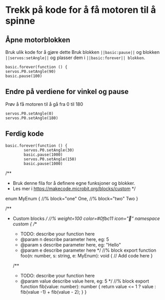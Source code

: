 # Trekk på kode for å få motoren til å spinne

## Åpne motorblokken
Bruk ulik kode for å gjøre dette
Bruk blokken ``||basic:pause||`` og blokken ``||servos:setAngle||`` og plasser dem i ``||basic:forever|| blokken``.
```blocks
basic.forever(function () {
servos.P0.setAngle(90)
basic.pause(100)
```
## Endre på verdiene for vinkel og pause
Prøv å få motoren til å gå fra 0 til 180
```blocks
servos.P0.setAngle(0)
servos.P0.setAngle(180)
```
## Ferdig kode
```blocks
basic.forever(function () {
        servos.P0.setAngle(30)
        basic.pause(1000)
        servos.P0.setAngle(150)
        basic.pause(1000)
```
/**
* Bruk denne fila for å definere egne funksjoner og blokker.
* Les mer i https://makecode.microbit.org/blocks/custom
*/

enum MyEnum {
    //% block="one"
    One,
    //% block="two"
    Two
}

/**
 * Custom blocks
 */
//% weight=100 color=#0fbc11 icon=""
namespace custom {
    /**
     * TODO: describe your function here
     * @param n describe parameter here, eg: 5
     * @param s describe parameter here, eg: "Hello"
     * @param e describe parameter here
     */
    //% block
    export function foo(n: number, s: string, e: MyEnum): void {
        // Add code here
    }

    /**
     * TODO: describe your function here
     * @param value describe value here, eg: 5
     */
    //% block
    export function fib(value: number): number {
        return value <= 1 ? value : fib(value -1) + fib(value - 2);
    }
}

